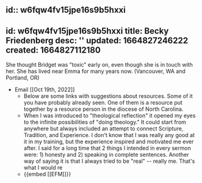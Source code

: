id:: w6fqw4fv15jpe16s9b5hxxi
---
id: w6fqw4fv15jpe16s9b5hxxi
title: Becky Friedenberg
desc: ''
updated: 1664827246222
created: 1664827112180
---
She thought Bridget was "toxic" early on, even though she is in touch with her. She has lived near Emma for many years now. (Vancouver, WA and Portland, OR)

- Email [[Oct 19th, 2022]]
	- Below are some links with suggestions about resources. Some of it you have probably already seen. One of them is a resource put together by a resource person in the diocese of North Carolina.
	- When I was introduced to "theological reflection" it opened my eyes to the infinite possibilities of "doing theology." It could start from anywhere but always included an attempt to connect Scripture, Tradition, and Experience. I don't know that I was really any good at it in my training, but the experience inspired and motivated me ever after. I said for a long time that 2 things I intended in every sermon were: 1) honesty and 2) speaking in complete sentences. Another way of saying it is that I always tried to be "real" -- really me. That's what I would re
	- {{embed [[EFM]]}}